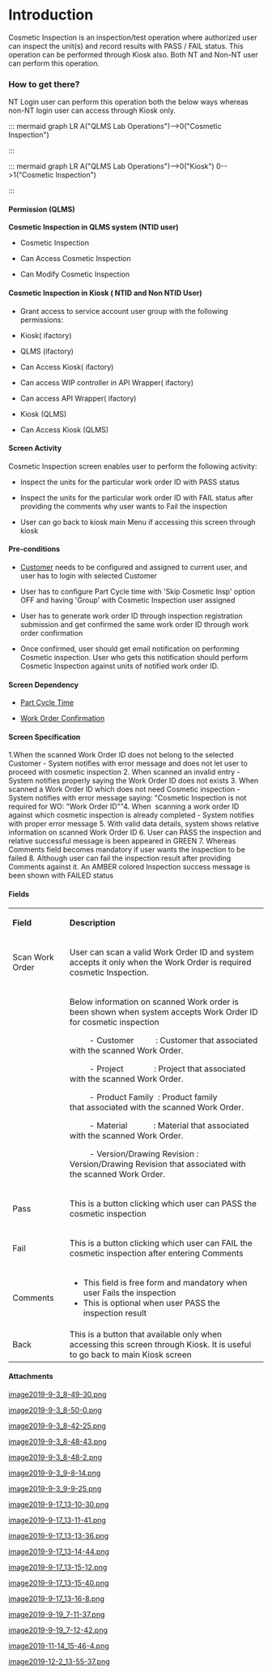 # Introduction

Cosmetic Inspection is an inspection/test operation where authorized user can inspect the unit(s) and record results with PASS / FAIL status. This operation can be performed through Kiosk also. Both NT and Non-NT user can perform this operation. 


### How to get there?


NT Login user can perform this operation both the below ways whereas non-NT login user can access through Kiosk only.

::: mermaid
graph LR
A("QLMS Lab Operations")-->0("Cosmetic Inspection")

:::

::: mermaid
graph LR
A("QLMS Lab Operations")-->0("Kiosk")
0-->1("Cosmetic Inspection")

:::


#### **Permission (QLMS)** 


**Cosmetic Inspection in QLMS system (NTID user)** 

- Cosmetic Inspection


- Can Access Cosmetic Inspection


- Can Modify Cosmetic Inspection



#### **Cosmetic Inspection in Kiosk ( NTID and Non NTID User)** 



- Grant access to service account user group with the following permissions:

- Kiosk( ifactory)


- QLMS (ifactory)


- Can Access Kiosk( ifactory)


- Can access WIP controller in API Wrapper( ifactory)


- Can access API Wrapper( ifactory)


- Kiosk (QLMS)


- Can Access Kiosk (QLMS)



#### **Screen Activity** 


Cosmetic Inspection screen enables user to perform the following activity:

- Inspect the units for the particular work order ID with PASS status

- Inspect the units for the particular work order ID with FAIL status after providing the comments why user wants to Fail the inspection

- User can go back to kiosk main Menu if accessing this screen through kiosk



#### **Pre-conditions** 



- [Customer](/iFactory-JGP-MES/iFactory-JGP-MES-Home/iFactory-JGP-MS/CONTENT/iFactory-API/Retrieve-Customers.md)
needs to be configured and assigned to current user, and user has to login with selected Customer
- User has to configure Part Cycle time with 'Skip Cosmetic Insp' option OFF and having 'Group' with Cosmetic Inspection user assigned

- User has to
generate work order ID through inspection registration submission and get confirmed the same work order ID through work order confirmation

- Once confirmed, user should get email notification on performing Cosmetic inspection. User who gets this notification should perform Cosmetic Inspection against units of notified work order ID.


#### **Screen Dependency** 



- [Part Cycle Time](/iFactory-JGP-MES/iFactory-JGP-MES-Home/iFactory-JGP-MS/CONTENT/JGP-QLMS/Part-Cycle-Time-Maintenance.md)


- [Work Order Confirmation](/iFactory-JGP-MES/iFactory-JGP-MES-Home/iFactory-JGP-MS/CONTENT/JGP-QLMS/Work-Order-Confirmation.md)



#### **Screen Specification** 


1.When the scanned Work Order ID does not belong to the selected Customer - System notifies with error message and does not let user to proceed with cosmetic inspection
2. When scanned an invalid entry - System notifies properly saying the Work Order ID does not exists
3. When scanned
a Work Order ID which does not need Cosmetic inspection - System notifies with error message saying: "Cosmetic Inspection is not required for WO: "Work Order ID""4. When 
scanning a work order ID against which cosmetic inspection is already completed - System notifies with proper error message
5. With valid data details, system shows relative information on scanned Work Order ID
6. User can PASS the inspection and relative successful message is been appeared in GREEN
7. Whereas Comments field becomes mandatory if user wants the inspection to be failed
8. Although user can fail the inspection result after providing Comments against it. An AMBER colored Inspection success message is been shown with FAILED status


#### **Fields** 



<table className="wrapped confluenceTable">
  <colgroup>
    <col />
    <col />
  </colgroup>
  <tbody>
    <tr>
      <td className="highlight confluenceTd" style={{ textAlign: "left" }}>
        <p>
          <strong>Field</strong>
        </p>
      </td>
      <td className="highlight confluenceTd" style={{ textAlign: "left" }}>
        <p>
          <strong>Description</strong>
        </p>
      </td>
    </tr>
    <tr>
      <td style={{ textAlign: "left" }} className="confluenceTd">
        <p>Scan Work Order</p>
      </td>
      <td style={{ textAlign: "left" }} className="confluenceTd">
        <p>
          User can scan a valid Work Order ID and system accepts it only when
          the Work Order is required cosmetic Inspection.
        </p>
      </td>
    </tr>
    <tr>
      <td style={{ textAlign: "left" }} className="confluenceTd">
        <read only="" information="" />
      </td>
      <td style={{ textAlign: "left" }} className="confluenceTd">
        <p>
          Below information on scanned Work order is been shown when system
          accepts Work Order ID for cosmetic inspection
        </p>
        <p>
          &nbsp; &nbsp; &nbsp; &nbsp; &nbsp;- Customer&nbsp; &nbsp; &nbsp;
          &nbsp; &nbsp; : Customer that associated with the scanned Work Order.
        </p>
        <p>
          &nbsp; &nbsp; &nbsp; &nbsp; &nbsp;- Project&nbsp; &nbsp; &nbsp; &nbsp;
          &nbsp; &nbsp; &nbsp; :&nbsp;Project that associated with the scanned
          Work Order.
        </p>
        <p>
          &nbsp; &nbsp; &nbsp; &nbsp; &nbsp;- Product Family&nbsp; : Product
          family that&nbsp;associated with the scanned Work Order.
        </p>
        <p>
          &nbsp; &nbsp; &nbsp; &nbsp; &nbsp;- Material&nbsp; &nbsp; &nbsp;
          &nbsp; &nbsp; &nbsp; : Material&nbsp;that associated with the scanned
          Work Order.
        </p>
        <p>
          &nbsp; &nbsp; &nbsp; &nbsp; &nbsp;- Version/Drawing Revision :
          Version/Drawing Revision that&nbsp;associated with the scanned Work
          Order.
        </p>
      </td>
    </tr>
    <tr>
      <td style={{ textAlign: "left" }} className="confluenceTd">
        Pass
      </td>
      <td style={{ textAlign: "left" }} className="confluenceTd">
        <p>
          This is a button clicking which user can PASS the cosmetic inspection
        </p>
      </td>
    </tr>
    <tr>
      <td style={{ textAlign: "left" }} colSpan={1} className="confluenceTd">
        <p>
          <span style={{ color: "rgb(0,0,0)" }}>Fail</span>
        </p>
      </td>
      <td style={{ textAlign: "left" }} colSpan={1} className="confluenceTd">
        <p>
          This is a button clicking which user can FAIL the cosmetic inspection
          after entering Comments
        </p>
      </td>
    </tr>
    <tr>
      <td style={{ textAlign: "left" }} colSpan={1} className="confluenceTd">
        <p>Comments</p>
      </td>
      <td style={{ textAlign: "left" }} colSpan={1} className="confluenceTd">
        <ul>
          <li>
            This field is free form and mandatory when user Fails the inspection
          </li>
          <li>This is optional when user PASS the inspection result</li>
        </ul>
      </td>
    </tr>
    <tr>
      <td style={{ textAlign: "left" }} className="confluenceTd">
        Back
      </td>
      <td style={{ textAlign: "left" }} className="confluenceTd">
        This is a button that available only when accessing this screen through
        Kiosk. It is useful to go back to main Kiosk screen
      </td>
    </tr>
  </tbody>
</table>




#### Attachments

[image2019-9-3_8-49-30.png](/.attachments/57639053.png)
[image2019-9-3_8-50-0.png](/.attachments/57639054.png)
[image2019-9-3_8-42-25.png](/.attachments/57639055.png)
[image2019-9-3_8-48-43.png](/.attachments/57639056.png)
[image2019-9-3_8-48-2.png](/.attachments/57639057.png)
[image2019-9-3_9-8-14.png](/.attachments/57639058.png)
[image2019-9-3_9-9-25.png](/.attachments/57639059.png)
[image2019-9-17_13-10-30.png](/.attachments/57639064.png)
[image2019-9-17_13-11-41.png](/.attachments/57639065.png)
[image2019-9-17_13-13-36.png](/.attachments/57639066.png)
[image2019-9-17_13-14-44.png](/.attachments/57639067.png)
[image2019-9-17_13-15-12.png](/.attachments/57639068.png)
[image2019-9-17_13-15-40.png](/.attachments/57639069.png)
[image2019-9-17_13-16-8.png](/.attachments/57639070.png)
[image2019-9-19_7-11-37.png](/.attachments/57639121.png)
[image2019-9-19_7-12-42.png](/.attachments/57639122.png)
[image2019-11-14_15-46-4.png](/.attachments/61079594.png)
[image2019-12-2_13-55-37.png](/.attachments/61079809.png)
